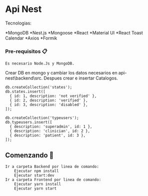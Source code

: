 # Api Nest

 Tecnologias:
 
  *MongoDB
  *Nest.js
  *Mongoose
  *React
  *Material UI
  *React Toast Calendar
  *Axios
  *Formik

### Pre-requisitos 📋

	Es necesario Node.Js y MongoDB.
  Crear DB en mongo y cambiar los datos necesarios en api-nest\backend\src.
  Despues crear e insertar Catalogos.
  
    db.createCollection('states');
    db.states.insert([
      { id: 1, description: 'not verified' },
      { id: 2, description: 'verified' },
      { id: 3, description: 'disabled' },
    ]);

    db.createCollection('typeusers');
    db.typeusers.insert([
      { description: 'superadmin', id: 1 },
      { description: 'clinician', id: 2 },
      { description: 'patient', id: 3 },
    ]);
  
	
## Comenzando 🚀

	Ir a carpeta Backend por linea de comando:
		Ejecutar npm install
		Ejecutar start:dev
	Ir a carpeta Frontend por linea de comando:
		Ejecutar yarn install
		Ejecutar yarn start

